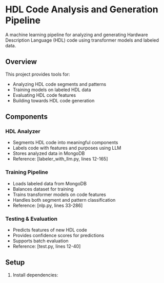 # HDL Code Analysis and Generation Pipeline

A machine learning pipeline for analyzing and generating Hardware Description Language (HDL) code using transformer models and labeled data.

## Overview

This project provides tools for:
- Analyzing HDL code segments and patterns
- Training models on labeled HDL data
- Evaluating HDL code features
- Building towards HDL code generation

## Components

### HDL Analyzer
- Segments HDL code into meaningful components
- Labels code with features and purposes using LLM
- Stores analyzed data in MongoDB
- Reference: [labeler_with_llm.py, lines 12-165]

### Training Pipeline
- Loads labeled data from MongoDB
- Balances dataset for training
- Trains transformer models on code features
- Handles both segment and pattern classification
- Reference: [nlp.py, lines 33-286]

### Testing & Evaluation
- Predicts features of new HDL code
- Provides confidence scores for predictions
- Supports batch evaluation
- Reference: [test.py, lines 12-40]

## Setup

1. Install dependencies:
